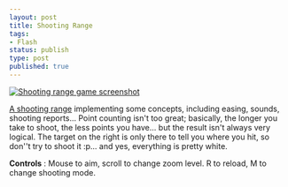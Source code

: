 ```yaml
---
layout: post
title: Shooting Range
tags:
- Flash
status: publish
type: post
published: true
---
```

[![Shooting range game screenshot](http://yannick-lohse.fr/wp-content/uploads/2010/06/screen_shoot-300x202.jpg)](http://yannick-lohse.fr/2010/06/shooting-range/)

[A shooting range](http://code.yannick-lohse.fr/swf/shooting.swf) implementing some concepts, including easing, sounds, shooting reports...
Point counting isn't too great; basically, the longer you take to shoot, the less points you have... but the result isn't always very logical. The target on the right is only there to tell you where you hit, so don''t try to shoot it :p... and yes, everything is pretty white.

**Controls** : Mouse to aim, scroll to change zoom level. R to reload, M to change shooting mode.
